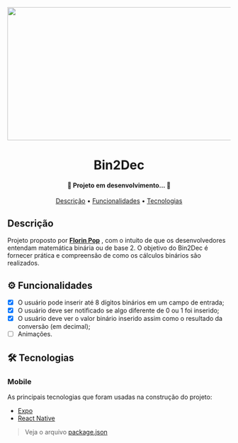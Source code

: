<p align="center">
  <img src="https://github.com/joaosscc/img-projetos/blob/main/banner.png" height="300" width="1000">
</p>

<h1 align="center">Bin2Dec</h1>

<h4 align="center"> 
	🚧  Projeto em desenvolvimento...  🚧
</h4>

<p align="center">
 <a href="#descricao">Descrição</a> •
 <a href="#funcionalidades">Funcionalidades</a> • 
 <a href="#tecnologias">Tecnologias</a>
</p>

<h2 id="descricao">Descrição</h2>

<p>
  Projeto proposto por <strong><a href="https://github.com/florinpop17/app-ideas">Florin Pop</a></strong> , com o intuito de que os desenvolvedores entendam matemática binária ou de base 2. O objetivo do Bin2Dec é fornecer prática e compreensão de como os cálculos binários são realizados.
</p>

<h2 id="funcionalidades">
  <g-emoji class="g-emoji" alias="gear" fallback-src="https://github.githubassets.com/images/icons/emoji/unicode/2699.png">⚙️</g-emoji>
  Funcionalidades
</h2>

- [x] O usuário pode inserir até 8 dígitos binários em um campo de entrada;
- [x] O usuário deve ser notificado se algo diferente de 0 ou 1 foi inserido;
- [x] O usuário deve ver o valor binário inserido assim como o resultado da conversão (em decimal);
- [ ] Animações.

<h2 id="tecnologias">
  <g-emoji class="g-emoji" alias="hammer_and_wrench" fallback-src="https://github.githubassets.com/images/icons/emoji/unicode/1f6e0.png">🛠</g-emoji>
  Tecnologias
</h2>

<h3>Mobile</h3>

<p>
  As principais tecnologias que foram usadas na construção do projeto:
</p>

- [Expo](https://expo.io/)
- [React Native](https://reactnative.dev/)

<blockquote>
  <p>Veja o arquivo <a href="">package.json</a></p>
</blockquote>
